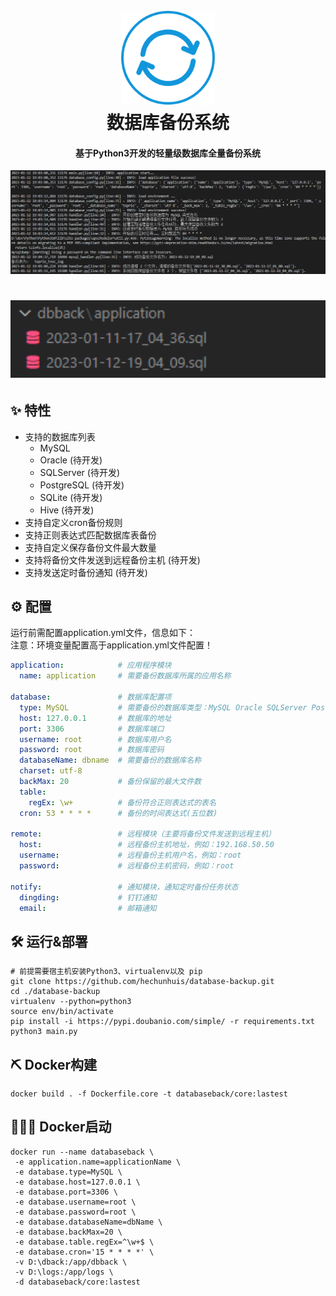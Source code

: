 <h1 align="center">
  <br>
  <a href="https://github.com/hechunhuis/" alt="logo" ><img src="./.github/static/images/icon.png" width="150"/></a>
  <br>
  数据库备份系统
  <br>
</h1>

<h4 align="center">基于Python3开发的轻量级数据库全量备份系统</h4>

![系统运行日志](./.github/static/images/log.jpg)
<h1 align="center">
  <img src="./.github/static/images/backfile.png" width="600"/>
</h1>

## ✨ 特性
- 支持的数据库列表
  - MySQL
  - Oracle (待开发)
  - SQLServer (待开发)
  - PostgreSQL (待开发)
  - SQLite (待开发)
  - Hive (待开发)
- 支持自定义cron备份规则
- 支持正则表达式匹配数据库表备份
- 支持自定义保存备份文件最大数量
- 支持将备份文件发送到远程备份主机 (待开发)
- 支持发送定时备份通知 (待开发)
## ⚙️ 配置
运行前需配置application.yml文件，信息如下：<br />
注意：环境变量配置高于application.yml文件配置！
```yaml
application:            # 应用程序模块
  name: application     # 需要备份数据库所属的应用名称

database:               # 数据库配置项
  type: MySQL           # 需要备份的数据库类型：MySQL Oracle SQLServer PostgreSQL SQLite Hive
  host: 127.0.0.1       # 数据库的地址
  port: 3306            # 数据库端口
  username: root        # 数据库用户名
  password: root        # 数据库密码
  databaseName: dbname  # 需要备份的数据库名称
  charset: utf-8
  backMax: 20           # 备份保留的最大文件数
  table:
    regEx: \w+          # 备份符合正则表达式的表名
  cron: 53 * * * *      # 备份的时间表达式(五位数)

remote:                 # 远程模块（主要将备份文件发送到远程主机）
  host:                 # 远程备份主机地址，例如：192.168.50.50
  username:             # 远程备份主机用户名，例如：root
  password:             # 远程备份主机密码，例如：root

notify:                 # 通知模块，通知定时备份任务状态
  dingding:             # 钉钉通知
  email:                # 邮箱通知

```
## 🛠️ 运行&部署
```shell
# 前提需要宿主机安装Python3、virtualenv以及 pip
git clone https://github.com/hechunhuis/database-backup.git
cd ./database-backup
virtualenv --python=python3
source env/bin/activate
pip install -i https://pypi.doubanio.com/simple/ -r requirements.txt
python3 main.py
```

## ⛏ Docker构建
```shell
docker build . -f Dockerfile.core -t databaseback/core:lastest
```
## 🚴🏻‍♀️ Docker启动
```shell
docker run --name databaseback \
 -e application.name=applicationName \
 -e database.type=MySQL \
 -e database.host=127.0.0.1 \
 -e database.port=3306 \
 -e database.username=root \
 -e database.password=root \
 -e database.databaseName=dbName \
 -e database.backMax=20 \
 -e database.table.regEx=^\w+$ \
 -e database.cron='15 * * * *' \
 -v D:\dback:/app/dbback \
 -v D:\logs:/app/logs \
 -d databaseback/core:lastest
```
